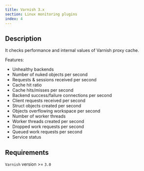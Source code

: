 ```yaml
---
title: Varnish 3.x
section: Linux monitoring plugins
index: 4
---
```


## Description

It checks performance and internal values of Varnish proxy cache.

Features:

*   Unhealthy backends
*   Number of nuked objects per second
*   Requests & sessions received per second
*   Cache hit ratio
*   Cache hits/misses per second
*   Backend success/failure connections per second
*   Client requests received per second
*   Struct objects created per second
*   Objects overflowing workspace per second
*   Number of worker threads
*   Worker threads created per second
*   Dropped work requests per second
*   Queued work requests per second
*   Service status

## Requirements

`Varnish` version >= `3.0`
